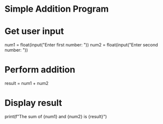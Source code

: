 # Simple Addition Program

# Get user input
num1 = float(input("Enter first number: "))
num2 = float(input("Enter second number: "))

# Perform addition
result = num1 + num2

# Display result
print(f"The sum of {num1} and {num2} is {result}")

